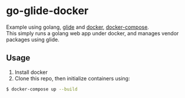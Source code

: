 # go-glide-docker

Example using golang, [glide](https://github.com/Masterminds/glide) and [docker](https://docker.com), [docker-compose](https://docs.docker.com/compose/).  
This simply runs a golang web app under docker, and manages vendor packages using glide.  

## Usage
1. Install docker
2. Clone this repo, then initialize containers using:
```bash
$ docker-compose up --build
```
